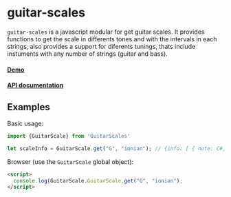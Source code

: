 # guitar-scales

`guitar-scales` is a javascript modular for get guitar scales. It provides functions to get the scale in differents tones and with the intervals in each strings, also provides a support for diferents tunings, thats include instuments with any number of strings (guitar and bass).

#### [Demo]()

#### [API documentation](http://miguelcalderonbproject.github.io/guitar-scales)

## Examples

Basic usage:

```js
import {GuitarScale} from 'GuitarScales'

let scaleInfo = GuitarScale.get("G", "ionian"); // {info: [ { note: C#, noteEnharmonic: Db, freet: 0, isPartOfScale: false, scalePosition: 1 }, {...}, ]
```

Browser (use the `GuitarScale` global object):

```html
<script>
  console.log(GuitarScale.GuitarScale.get("G", "ionian");
</script>
```